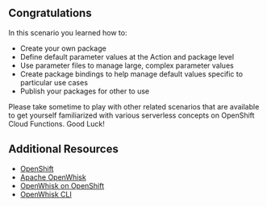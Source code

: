 ## Congratulations

In this scenario you learned how to:

* Create your own package
* Define default parameter values at the Action and package level
* Use parameter files to manage large, complex parameter values
* Create package bindings to help manage default values specific to particular use cases
* Publish your packages for other to use

Please take sometime to play with other related scenarios that are available to get yourself familiarized with various
serverless concepts on OpenShift Cloud Functions. Good Luck!

## Additional Resources

* [OpenShift](https://www.openshift.com/)
* [Apache OpenWhisk](https://openwhisk.apache.org/)
* [OpenWhisk on OpenShift](https://github.com/projectodd/openwhisk-openshift)
* [OpenWhisk CLI](https://github.com/apache/incubator-openwhisk-cli)
